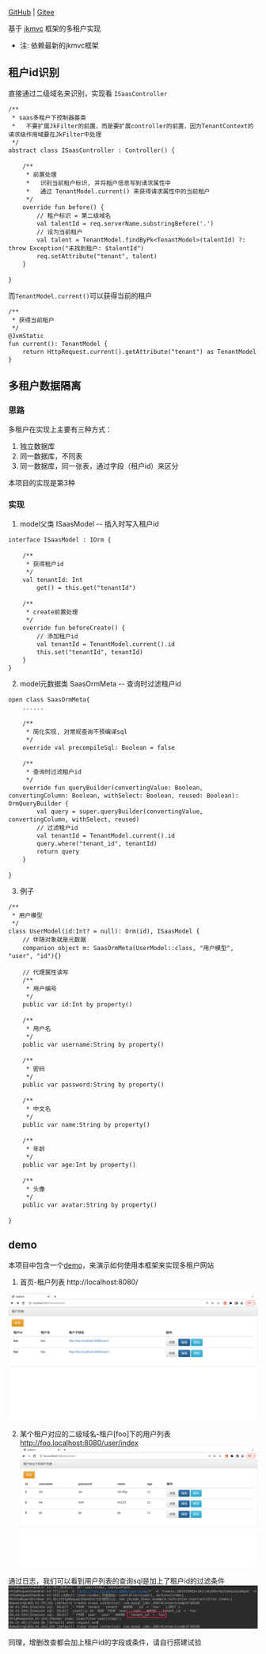 [GitHub](https://github.com/shigebeyond/tenancy) | [Gitee](https://gitee.com/shigebeyond/tenancy) 

基于 [jkmvc](https://github.com/shigebeyond/jkmvc) 框架的多租户实现

- 注: 依赖最新的jkmvc框架

## 租户id识别
直接通过二级域名来识别，实现看 `ISaasController`
```
/**
 * saas多租户下控制器基类
 *   不要扩展JkFilter的前置，而是要扩展controller的前置，因为TenantContext的请求级作用域要在JkFilter中处理
 */
abstract class ISaasController : Controller() {

    /**
     * 前置处理
     *   识别当前租户标识, 并将租户信息写到请求属性中
     *   通过 TenantModel.current() 来获得请求属性中的当前租户
     */
    override fun before() {
        // 租户标识 = 第二级域名
        val talentId = req.serverName.substringBefore('.')
        // 设为当前租户
        val talent = TenantModel.findByPk<TenantModel>(talentId) ?: throw Exception("未找到租户: $talentId")
        req.setAttribute("tenant", talent)
    }

}
```

而`TenantModel.current()`可以获得当前的租户
```
/**
 * 获得当前租户
 */
@JvmStatic
fun current(): TenantModel {
    return HttpRequest.current().getAttribute("tenant") as TenantModel
}
```

## 多租户数据隔离
### 思路
多租户在实现上主要有三种方式：
1. 独立数据库
2. 同一数据库，不同表
3. 同一数据库，同一张表，通过字段（租户id）来区分

本项目的实现是第3种

### 实现
1. model父类 ISaasModel -- 插入时写入租户id
```
interface ISaasModel : IOrm {

    /**
     * 获得租户id
     */
    val tenantId: Int
        get() = this.get("tenantId")

    /**
     * create前置处理
     */
    override fun beforeCreate() {
        // 添加租户id
        val tenantId = TenantModel.current().id
        this.set("tenantId", tenantId)
    }
}
```

2. model元数据类 SaasOrmMeta -- 查询时过滤租户id

```
open class SaasOrmMeta{
    ......
    
    /**
     * 简化实现, 对常规查询不预编译sql
     */
    override val precompileSql: Boolean = false

    /**
     * 查询时过滤租户id
     */
    override fun queryBuilder(convertingValue: Boolean, convertingColumn: Boolean, withSelect: Boolean, reused: Boolean): OrmQueryBuilder {
        val query = super.queryBuilder(convertingValue, convertingColumn, withSelect, reused)
        // 过滤租户id
        val tenantId = TenantModel.current().id
        query.where("tenant_id", tenantId)
        return query
    }

}
```

3. 例子

```
/**
 * 用户模型
 */
class UserModel(id:Int? = null): Orm(id), ISaasModel {
	// 伴随对象就是元数据
	companion object m: SaasOrmMeta(UserModel::class, "用户模型", "user", "id"){}

	// 代理属性读写
	/**
	 * 用户编号
	 */
	public var id:Int by property()

	/**
	 * 用户名
	 */
	public var username:String by property()

	/**
	 * 密码
	 */
	public var password:String by property()

	/**
	 * 中文名
	 */
	public var name:String by property()

	/**
	 * 年龄
	 */
	public var age:Int by property()

	/**
	 * 头像
	 */
	public var avatar:String by property()

}
```

## demo
本项目中包含一个[demo](https://github.com/shigebeyond/tenancy/tree/master/src/main/kotlin/net/jkcode/jkmvc/example)，来演示如何使用本框架来实现多租户网站

1. 首页-租户列表
http://localhost:8080/

![](img/all-tenant.png)

2. 某个租户对应的二级域名-租户[foo]下的用户列表
http://foo.localhost:8080/user/index
![](img/user-of-tenant.png)

通过日志，我们可以看到用户列表的查询sql是加上了租户id的过滤条件
![](img/select-sql.png)

同理，增删改查都会加上租户id的字段或条件，请自行搭建试验
